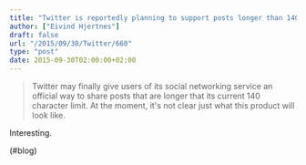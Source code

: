 ```yaml
---
title: "Twitter is reportedly planning to support posts longer than 140 characters | iMore"
author: ["Eivind Hjertnes"]
draft: false
url: "/2015/09/30/Twitter/660"
type: "post"
date: 2015-09-30T02:00:00+02:00
---
```


> Twitter may finally give users of its social networking service an
> official way to share posts that are longer that its current 140
> character limit. At the moment, it's not clear just what this product
> will look like.

Interesting.

(#blog)
